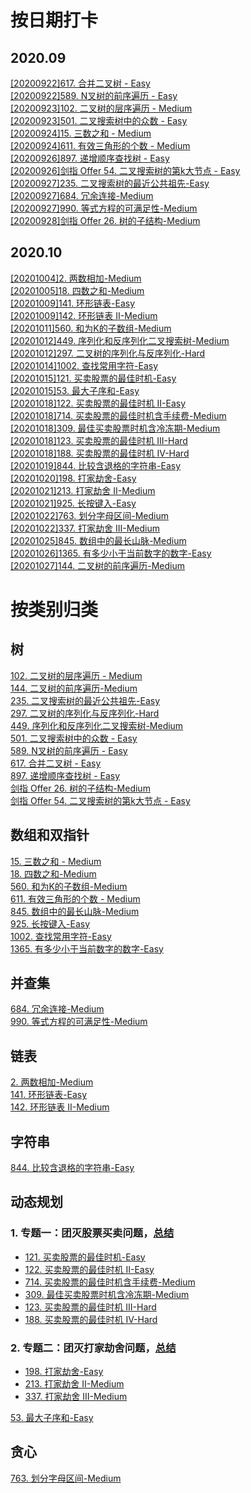 # 按日期打卡
## 2020.09
[[20200922]617. 合并二叉树 - Easy](./树/617.%20合并二叉树%20-%20Easy.md)  
[[20200922]589. N叉树的前序遍历 - Easy](./树/589.%20N叉树的前序遍历%20-%20Easy.md)  
[[20200923]102. 二叉树的层序遍历 - Medium](./树/102.%20二叉树的层序遍历%20-%20Medium.md)  
[[20200923]501. 二叉搜索树中的众数 - Easy](501.%20二叉搜索树中的众数%20-%20Easy.md)  
[[20200924]15. 三数之和 - Medium](双指针/15.%20三数之和%20-%20Medium.md)  
[[20200924]611. 有效三角形的个数 - Medium](./双指针/611.%20有效三角形的个数%20-%20Medium.md)    
[[20200926]897. 递增顺序查找树 - Easy](./树/897.%20递增顺序查找树%20-%20Easy.md)  
[[20200926]剑指 Offer 54. 二叉搜索树的第k大节点 - Easy](./树/剑指%20Offer%2054.%20二叉搜索树的第k大节点%20-%20Easy.md)  
[[20200927]235. 二叉搜索树的最近公共祖先-Easy](./树/235.%20二叉搜索树的最近公共祖先-Easy.md)   
[[20200927]684. 冗余连接-Medium](并查集/684.%20冗余连接-Medium.md)   
[[20200927]990. 等式方程的可满足性-Medium](并查集/990.%20等式方程的可满足性-Medium.md)  
[[20200928]剑指 Offer 26. 树的子结构-Medium](./树/剑指%20Offer%2026.%20树的子结构-Medium.md)  
## 2020.10
[[20201004]2. 两数相加-Medium](链表/2.%20两数相加-Medium.md)  
[[20201005]18. 四数之和-Medium](双指针/18.%20四数之和-medium.md)   
[[20201009]141. 环形链表-Easy](链表/141.%20环形链表-Easy.md)  
[[20201009]142. 环形链表 II-Medium](链表/141.%20环形链表-Easy.md)  
[[20201011]560. 和为K的子数组-Medium](数组/560.%20和为K的子数组-Medium.md)   
[[20201012]449. 序列化和反序列化二叉搜索树-Medium](树/449.%20序列化和反序列化二叉搜索树-Medium.md)  
[[20201012]297. 二叉树的序列化与反序列化-Hard](树/297.%20二叉树的序列化与反序列化-Hard.md)  
[[20201014]1002. 查找常用字符-Easy](数组/1002.%20查找常用字符-Easy.md)   
[[20201015]121. 买卖股票的最佳时机-Easy](动态规划/买卖股票/121.%20%E4%B9%B0%E5%8D%96%E8%82%A1%E7%A5%A8%E7%9A%84%E6%9C%80%E4%BD%B3%E6%97%B6%E6%9C%BA-Easy)    
[[20201015]53. 最大子序和-Easy](动态规划/53.%20最大子序和-Easy.md)  
[[20201018]122. 买卖股票的最佳时机 II-Easy](动态规划/买卖股票/122.%20%E4%B9%B0%E5%8D%96%E8%82%A1%E7%A5%A8%E7%9A%84%E6%9C%80%E4%BD%B3%E6%97%B6%E6%9C%BA%20II-Easy)     
[[20201018]714. 买卖股票的最佳时机含手续费-Medium](动态规划/买卖股票/714.%20%E4%B9%B0%E5%8D%96%E8%82%A1%E7%A5%A8%E7%9A%84%E6%9C%80%E4%BD%B3%E6%97%B6%E6%9C%BA%E5%90%AB%E6%89%8B%E7%BB%AD%E8%B4%B9-Medium)  
[[20201018]309. 最佳买卖股票时机含冷冻期-Medium](动态规划/买卖股票/309.%20%E6%9C%80%E4%BD%B3%E4%B9%B0%E5%8D%96%E8%82%A1%E7%A5%A8%E6%97%B6%E6%9C%BA%E5%90%AB%E5%86%B7%E5%86%BB%E6%9C%9F-Medium)  
[[20201018]123. 买卖股票的最佳时机 III-Hard](动态规划/买卖股票/123.%20%E4%B9%B0%E5%8D%96%E8%82%A1%E7%A5%A8%E7%9A%84%E6%9C%80%E4%BD%B3%E6%97%B6%E6%9C%BA%20III-Hard)  
[[20201018]188. 买卖股票的最佳时机 IV-Hard](动态规划/买卖股票/188.%20%E4%B9%B0%E5%8D%96%E8%82%A1%E7%A5%A8%E7%9A%84%E6%9C%80%E4%BD%B3%E6%97%B6%E6%9C%BA%20IV-Hard)  
[[20201019]844. 比较含退格的字符串-Easy](字符串/844.%20比较含退格的字符串-Easy.md)  
[[20201020]198. 打家劫舍-Easy](动态规划/打家劫舍/198.%20打家劫舍-Easy.md)  
[[20201021]213. 打家劫舍 II-Medium](动态规划/打家劫舍/213.%20打家劫舍%20II-Medium.md)    
[[20201021]925. 长按键入-Easy](双指针/925.%20长按键入-Easy.md)   
[[20201022]763. 划分字母区间-Medium](贪心/763.%20划分字母区间-Medium.md)  
[[20201022]337. 打家劫舍 III-Medium](动态规划/打家劫舍/337.%20打家劫舍%20III-Medium.md)  
[[20201025]845. 数组中的最长山脉-Medium](双指针/845.%20数组中的最长山脉-Medium.md)  
[[20201026]1365. 有多少小于当前数字的数字-Easy](数组/1365.%20有多少小于当前数字的数字-Easy.md)  
 [[20201027]144. 二叉树的前序遍历-Medium](树/144.%20二叉树的前序遍历-Medium.md)  
  
# 按类别归类
## 树
[102. 二叉树的层序遍历 - Medium](./树/102.%20二叉树的层序遍历%20-%20Medium.md)  
 [144. 二叉树的前序遍历-Medium](树/144.%20二叉树的前序遍历-Medium.md)  
[235. 二叉搜索树的最近公共祖先-Easy](./树/235.%20二叉搜索树的最近公共祖先-Easy.md)   
[297. 二叉树的序列化与反序列化-Hard](树/297.%20二叉树的序列化与反序列化-Hard.md)  
[449. 序列化和反序列化二叉搜索树-Medium](树/449.%20序列化和反序列化二叉搜索树-Medium.md)  
[501. 二叉搜索树中的众数 - Easy](501.%20二叉搜索树中的众数%20-%20Easy.md)  
[589. N叉树的前序遍历 - Easy](./树/589.%20N叉树的前序遍历%20-%20Easy.md)  
[617. 合并二叉树 - Easy](./树/617.%20合并二叉树%20-%20Easy.md)  
[897. 递增顺序查找树 - Easy](./树/897.%20递增顺序查找树%20-%20Easy.md)  
[剑指 Offer 26. 树的子结构-Medium](./树/剑指%20Offer%2026.%20树的子结构-Medium.md)  
[剑指 Offer 54. 二叉搜索树的第k大节点 - Easy](./树/剑指%20Offer%2054.%20二叉搜索树的第k大节点%20-%20Easy.md)  
  
## 数组和双指针
[15. 三数之和 - Medium](双指针/15.%20三数之和%20-%20Medium.md)   
[18. 四数之和-Medium](双指针/18.%20四数之和-medium.md)  
[560. 和为K的子数组-Medium](数组/560.%20和为K的子数组-Medium.md)  
[611. 有效三角形的个数 - Medium](./双指针/611.%20有效三角形的个数%20-%20Medium.md)    
[845. 数组中的最长山脉-Medium](双指针/845.%20数组中的最长山脉-Medium)  
[925. 长按键入-Easy](双指针/925.%20长按键入-Easy.md)  
[1002. 查找常用字符-Easy](数组/1002.%20查找常用字符-Easy.md)   
[1365. 有多少小于当前数字的数字-Easy](数组/1365.%20有多少小于当前数字的数字-Easy)

## 并查集
[684. 冗余连接-Medium](并查集/684.%20冗余连接-Medium.md)  
[990. 等式方程的可满足性-Medium](并查集/990.%20等式方程的可满足性-Medium.md)

## 链表
[2. 两数相加-Medium](链表/2.%20两数相加-Medium.md)   
[141. 环形链表-Easy](链表/141.%20环形链表-Easy.md)  
[142. 环形链表 II-Medium](链表/141.%20环形链表-Easy.md)

## 字符串
[844. 比较含退格的字符串-Easy](字符串/844.%20比较含退格的字符串-Easy.md)

## 动态规划
### 1. 专题一：团灭股票买卖问题，[总结](动态规划/买卖股票/001.%20%E8%82%A1%E7%A5%A8%E4%B9%B0%E5%8D%96%E9%A2%98%E7%9B%AE%E6%80%BB%E7%BB%93)    
- [121. 买卖股票的最佳时机-Easy](动态规划/买卖股票/121.%20%E4%B9%B0%E5%8D%96%E8%82%A1%E7%A5%A8%E7%9A%84%E6%9C%80%E4%BD%B3%E6%97%B6%E6%9C%BA-Easy)    
- [122. 买卖股票的最佳时机 II-Easy](动态规划/买卖股票/122.%20%E4%B9%B0%E5%8D%96%E8%82%A1%E7%A5%A8%E7%9A%84%E6%9C%80%E4%BD%B3%E6%97%B6%E6%9C%BA%20II-Easy)     
- [714. 买卖股票的最佳时机含手续费-Medium](动态规划/买卖股票/714.%20%E4%B9%B0%E5%8D%96%E8%82%A1%E7%A5%A8%E7%9A%84%E6%9C%80%E4%BD%B3%E6%97%B6%E6%9C%BA%E5%90%AB%E6%89%8B%E7%BB%AD%E8%B4%B9-Medium)
- [309. 最佳买卖股票时机含冷冻期-Medium](动态规划/买卖股票/309.%20%E6%9C%80%E4%BD%B3%E4%B9%B0%E5%8D%96%E8%82%A1%E7%A5%A8%E6%97%B6%E6%9C%BA%E5%90%AB%E5%86%B7%E5%86%BB%E6%9C%9F-Medium)
- [123. 买卖股票的最佳时机 III-Hard](动态规划/买卖股票/123.%20%E4%B9%B0%E5%8D%96%E8%82%A1%E7%A5%A8%E7%9A%84%E6%9C%80%E4%BD%B3%E6%97%B6%E6%9C%BA%20III-Hard)
- [188. 买卖股票的最佳时机 IV-Hard](动态规划/买卖股票/188.%20%E4%B9%B0%E5%8D%96%E8%82%A1%E7%A5%A8%E7%9A%84%E6%9C%80%E4%BD%B3%E6%97%B6%E6%9C%BA%20IV-Hard)
### 2. 专题二：团灭打家劫舍问题，[总结](动态规划/打家劫舍/001.%20打家劫舍题目总结.md)
- [198. 打家劫舍-Easy](动态规划/打家劫舍/198.%20打家劫舍-Easy.md)
- [213. 打家劫舍 II-Medium](动态规划/打家劫舍/213.%20打家劫舍%20II-Medium.md)    
- [337. 打家劫舍 III-Medium](动态规划/打家劫舍/337.%20打家劫舍%20III-Medium.md)

[53. 最大子序和-Easy](动态规划/53.%20最大子序和-Easy.md)  

## 贪心
[763. 划分字母区间-Medium](贪心/763.%20划分字母区间-Medium.md)